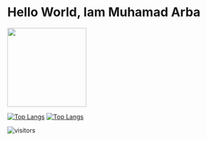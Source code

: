 # Hello World, Iam Muhamad Arba

<img height="180em" src="https://github-readme-stats.vercel.app/api?username=arbaelbarca&show_icons=true&hide_border=true&&count_private=true&include_all_commits=true" />

<!-- ![Anurag's GitHub stats](https://github-readme-stats.vercel.app/api?username=arbaelbarca&show_icons=true&theme=radical)
 -->
[![Top Langs](https://github-readme-stats.vercel.app/api/top-langs/?username=arbaelbarca)](https://github.com/anuraghazra/github-readme-stats)
[![Top Langs](https://github-readme-stats.vercel.app/api/top-langs/?username=arbaelbarca&layout=compact)](https://github.com/anuraghazra/github-readme-stats)


![visitors](https://visitor-badge.glitch.me/badge?page_id=page.id)
